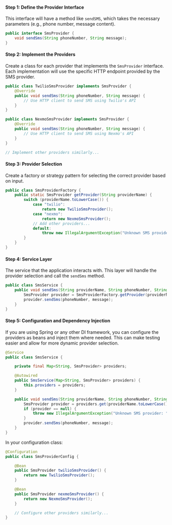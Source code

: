 #### Step 1: Define the Provider Interface
This interface will have a method like `sendSMS`, which takes the necessary parameters (e.g., phone number, message content).

```java
public interface SmsProvider {
    void sendSms(String phoneNumber, String message);
}
```

#### Step 2: Implement the Providers
Create a class for each provider that implements the `SmsProvider` interface. Each implementation will use the specific HTTP endpoint provided by the SMS provider.

```java
public class TwilioSmsProvider implements SmsProvider {
    @Override
    public void sendSms(String phoneNumber, String message) {
        // Use HTTP client to send SMS using Twilio's API
    }
}

public class NexmoSmsProvider implements SmsProvider {
    @Override
    public void sendSms(String phoneNumber, String message) {
        // Use HTTP client to send SMS using Nexmo's API
    }
}

// Implement other providers similarly...
```

#### Step 3: Provider Selection
Create a factory or strategy pattern for selecting the correct provider based on input.

```java
public class SmsProviderFactory {
    public static SmsProvider getProvider(String providerName) {
        switch (providerName.toLowerCase()) {
            case "twilio":
                return new TwilioSmsProvider();
            case "nexmo":
                return new NexmoSmsProvider();
            // Add other providers...
            default:
                throw new IllegalArgumentException("Unknown SMS provider: " + providerName);
        }
    }
}
```

#### Step 4: Service Layer
The service that the application interacts with. This layer will handle the provider selection and call the `sendSms` method.

```java
public class SmsService {
    public void sendSms(String providerName, String phoneNumber, String message) {
        SmsProvider provider = SmsProviderFactory.getProvider(providerName);
        provider.sendSms(phoneNumber, message);
    }
}
```

#### Step 5: Configuration and Dependency Injection
If you are using Spring or any other DI framework, you can configure the providers as beans and inject them where needed. This can make testing easier and allow for more dynamic provider selection.

```java
@Service
public class SmsService {

    private final Map<String, SmsProvider> providers;

    @Autowired
    public SmsService(Map<String, SmsProvider> providers) {
        this.providers = providers;
    }

    public void sendSms(String providerName, String phoneNumber, String message) {
        SmsProvider provider = providers.get(providerName.toLowerCase());
        if (provider == null) {
            throw new IllegalArgumentException("Unknown SMS provider: " + providerName);
        }
        provider.sendSms(phoneNumber, message);
    }
}
```

In your configuration class:

```java
@Configuration
public class SmsProviderConfig {

    @Bean
    public SmsProvider twilioSmsProvider() {
        return new TwilioSmsProvider();
    }

    @Bean
    public SmsProvider nexmoSmsProvider() {
        return new NexmoSmsProvider();
    }

    // Configure other providers similarly...
}
```

